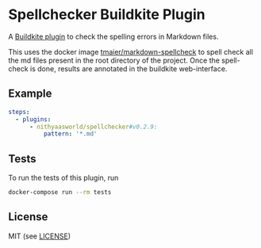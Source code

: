 # Spellchecker Buildkite Plugin

A [Buildkite plugin](https://buildkite.com/docs/agent/v3/plugins) to check the spelling errors in Markdown files. 

This uses the docker image [tmaier/markdown-spellcheck](https://hub.docker.com/r/tmaier/markdown-spellcheck) to spell check all the md files present in the root directory of the project. Once the spell-check is done, results are annotated in the buildkite web-interface.

## Example

```yml
steps:
  - plugins:
      - nithyaasworld/spellchecker#v0.2.9:
          pattern: '*.md'
```

## Tests

To run the tests of this plugin, run 
```sh
docker-compose run --rm tests
```

## License

MIT (see [LICENSE](LICENSE))
